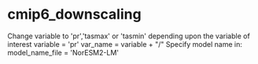 # cmip6_downscaling
Change variable to 'pr','tasmax' or 'tasmin' depending upon the variable of interest
variable = 'pr'
var_name = variable + "/"
 Specify model name in: model_name_file = 'NorESM2-LM'
